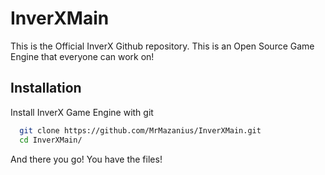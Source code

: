 # InverXMain
This is the Official InverX Github repository. This is an Open Source Game Engine that everyone can work on!


## Installation

Install InverX Game Engine with git

```bash
  git clone https://github.com/MrMazanius/InverXMain.git
  cd InverXMain/
```
And there you go! You have the files!
    
